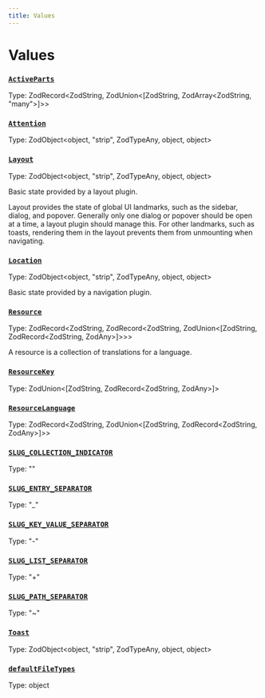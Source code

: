 ```yaml
---
title: Values
---
```

# Values 

### [`ActiveParts`](https://github.com/dxos/dxos/blob/175437b91/packages/sdk/app-framework/src/plugins/common/navigation.ts#L21)
Type: ZodRecord&lt;ZodString, ZodUnion&lt;[ZodString, ZodArray&lt;ZodString, "many"&gt;]&gt;&gt;



### [`Attention`](https://github.com/dxos/dxos/blob/175437b91/packages/sdk/app-framework/src/plugins/common/navigation.ts#L39)
Type: ZodObject&lt;object, "strip", ZodTypeAny, object, object&gt;



### [`Layout`](https://github.com/dxos/dxos/blob/175437b91/packages/sdk/app-framework/src/plugins/common/layout.ts#L37)
Type: ZodObject&lt;object, "strip", ZodTypeAny, object, object&gt;

Basic state provided by a layout plugin.

Layout provides the state of global UI landmarks, such as the sidebar, dialog, and popover.
Generally only one dialog or popover should be open at a time, a layout plugin should manage this.
For other landmarks, such as toasts, rendering them in the layout prevents them from unmounting when navigating.

### [`Location`](https://github.com/dxos/dxos/blob/175437b91/packages/sdk/app-framework/src/plugins/common/navigation.ts#L28)
Type: ZodObject&lt;object, "strip", ZodTypeAny, object, object&gt;

Basic state provided by a navigation plugin.

### [`Resource`](https://github.com/dxos/dxos/blob/175437b91/packages/sdk/app-framework/src/plugins/common/translations.ts#L18)
Type: ZodRecord&lt;ZodString, ZodRecord&lt;ZodString, ZodUnion&lt;[ZodString, ZodRecord&lt;ZodString, ZodAny&gt;]&gt;&gt;&gt;

A resource is a collection of translations for a language.

### [`ResourceKey`](https://github.com/dxos/dxos/blob/175437b91/packages/sdk/app-framework/src/plugins/common/translations.ts#L9)
Type: ZodUnion&lt;[ZodString, ZodRecord&lt;ZodString, ZodAny&gt;]&gt;



### [`ResourceLanguage`](https://github.com/dxos/dxos/blob/175437b91/packages/sdk/app-framework/src/plugins/common/translations.ts#L12)
Type: ZodRecord&lt;ZodString, ZodUnion&lt;[ZodString, ZodRecord&lt;ZodString, ZodAny&gt;]&gt;&gt;



### [`SLUG_COLLECTION_INDICATOR`](https://github.com/dxos/dxos/blob/175437b91/packages/sdk/app-framework/src/plugins/common/navigation.ts#L15)
Type: ""



### [`SLUG_ENTRY_SEPARATOR`](https://github.com/dxos/dxos/blob/175437b91/packages/sdk/app-framework/src/plugins/common/navigation.ts#L12)
Type: "_"



### [`SLUG_KEY_VALUE_SEPARATOR`](https://github.com/dxos/dxos/blob/175437b91/packages/sdk/app-framework/src/plugins/common/navigation.ts#L13)
Type: "-"



### [`SLUG_LIST_SEPARATOR`](https://github.com/dxos/dxos/blob/175437b91/packages/sdk/app-framework/src/plugins/common/navigation.ts#L11)
Type: "+"



### [`SLUG_PATH_SEPARATOR`](https://github.com/dxos/dxos/blob/175437b91/packages/sdk/app-framework/src/plugins/common/navigation.ts#L14)
Type: "~"



### [`Toast`](https://github.com/dxos/dxos/blob/175437b91/packages/sdk/app-framework/src/plugins/common/layout.ts#L14)
Type: ZodObject&lt;object, "strip", ZodTypeAny, object, object&gt;



### [`defaultFileTypes`](https://github.com/dxos/dxos/blob/175437b91/packages/sdk/app-framework/src/plugins/common/file.ts#L11)
Type: object



